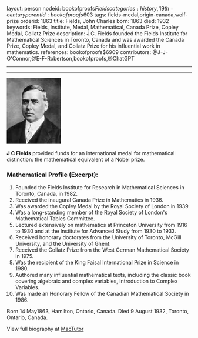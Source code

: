 layout: person
nodeid: bookofproofs$Fields
categories: history,19th-century
parentid: bookofproofs$603
tags: fields-medal,origin-canada,wolf-prize
orderid: 1863
title: Fields, John Charles
born: 1863
died: 1932
keywords: Fields, Institute, Medal, Mathematical, Canada Prize, Copley Medal, Collatz Prize
description: J.C. Fields founded the Fields Institute for Mathematical Sciences in Toronto, Canada and was awarded the Canada Prize, Copley Medal, and Collatz Prize for his influential work in mathematics.
references: bookofproofs$6909
contributors: @J-J-O'Connor,@E-F-Robertson,bookofproofs,@ChatGPT

---



---

![Fields.jpg](https://github.com/bookofproofs/bookofproofs.github.io/blob/main/_sources/_assets/images/portraits/Fields.jpg?raw=true)

**J C Fields** provided funds for an international medal for mathematical distinction: the mathematical equivalent of a Nobel prize.

### Mathematical Profile (Excerpt):
1. Founded the Fields Institute for Research in Mathematical Sciences in Toronto, Canada, in 1982.
2. Received the inaugural Canada Prize in Mathematics in 1936.
3. Was awarded the Copley Medal by the Royal Society of London in 1939.
4. Was a long-standing member of the Royal Society of London's Mathematical Tables Committee.
5. Lectured extensively on mathematics at Princeton University from 1916 to 1930 and at the Institute for Advanced Study from 1930 to 1933.
6. Received honorary doctorates from the University of Toronto, McGill University, and the University of Ghent.
7. Received the Collatz Prize from the West German Mathematical Society in 1975.
8. Was the recipient of the King Faisal International Prize in Science in 1980.
9. Authored many influential mathematical texts, including the classic book covering algebraic and complex variables, Introduction to Complex Variables.
10. Was made an Honorary Fellow of the Canadian Mathematical Society in 1986.

Born 14 May1863, Hamilton, Ontario, Canada. Died 9 August 1932, Toronto, Ontario, Canada.

View full biography at [MacTutor](https://mathshistory.st-andrews.ac.uk/Biographies/Fields/)
